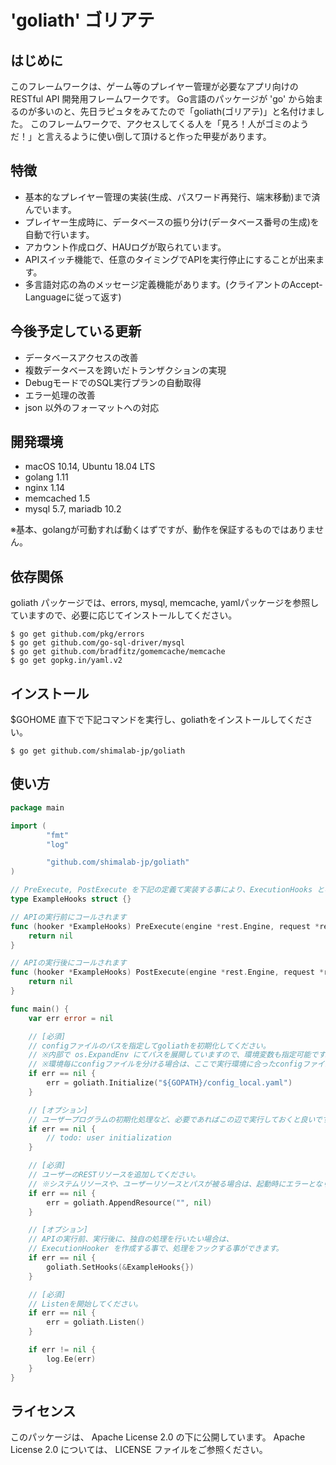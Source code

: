 # 'goliath' ゴリアテ

はじめに
------

このフレームワークは、ゲーム等のプレイヤー管理が必要なアプリ向けの RESTful API 開発用フレームワークです。
Go言語のパッケージが 'go' から始まるのが多いのと、先日ラピュタをみてたので「goliath(ゴリアテ)」と名付けました。
このフレームワークで、アクセスしてくる人を「見ろ！人がゴミのようだ！」と言えるように使い倒して頂けると作った甲斐があります。


特徴
----

* 基本的なプレイヤー管理の実装(生成、パスワード再発行、端末移動)まで済んでいます。
* プレイヤー生成時に、データベースの振り分け(データベース番号の生成)を自動で行います。
* アカウント作成ログ、HAUログが取られています。
* APIスイッチ機能で、任意のタイミングでAPIを実行停止にすることが出来ます。
* 多言語対応の為のメッセージ定義機能があります。(クライアントのAccept-Languageに従って返す)


今後予定している更新
---------------

* データベースアクセスの改善
* 複数データベースを跨いだトランザクションの実現
* DebugモードでのSQL実行プランの自動取得
* エラー処理の改善
* json 以外のフォーマットへの対応


開発環境
---------

* macOS 10.14, Ubuntu 18.04 LTS
* golang 1.11
* nginx 1.14
* memcached 1.5
* mysql 5.7, mariadb 10.2

※基本、golangが可動すれば動くはずですが、動作を保証するものではありません。


依存関係
------

goliath パッケージでは、errors, mysql, memcache, yamlパッケージを参照していますので、必要に応じてインストールしてください。
```
$ go get github.com/pkg/errors
$ go get github.com/go-sql-driver/mysql
$ go get github.com/bradfitz/gomemcache/memcache
$ go get gopkg.in/yaml.v2
```


インストール
---------

$GOHOME 直下で下記コマンドを実行し、goliathをインストールしてください。
```
$ go get github.com/shimalab-jp/goliath
```


使い方
------

```Go
package main

import (
        "fmt"
        "log"

        "github.com/shimalab-jp/goliath"
)

// PreExecute, PostExecute を下記の定義て実装する事により、ExecutionHooks となります。
type ExampleHooks struct {}

// APIの実行前にコールされます
func (hooker *ExampleHooks) PreExecute(engine *rest.Engine, request *rest.Request, response *rest.Response) (error) {
    return nil
}

// APIの実行後にコールされます
func (hooker *ExampleHooks) PostExecute(engine *rest.Engine, request *rest.Request, response *rest.Response) (error) {
    return nil
}

func main() {
    var err error = nil

    // [必須]
    // configファイルのパスを指定してgoliathを初期化してください。
    // ※内部で os.ExpandEnv にてパスを展開していますので、環境変数も指定可能です。
    // ※環境毎にconfigファイルを分ける場合は、ここで実行環境に合ったconfigファイルを指定してください。
    if err == nil {
        err = goliath.Initialize("${GOPATH}/config_local.yaml")
    }

    // [オプション]
    // ユーザープログラムの初期化処理など、必要であればこの辺で実行しておくと良いです。
    if err == nil {
        // todo: user initialization
    }

    // [必須]
    // ユーザーのRESTリソースを追加してください。
    // ※システムリソースや、ユーザーリソースとパスが被る場合は、起動時にエラーとなりますのでご注意ください。
    if err == nil {
        err = goliath.AppendResource("", nil)
    }

    // [オプション]
    // APIの実行前、実行後に、独自の処理を行いたい場合は、
    // ExecutionHooker を作成する事で、処理をフックする事ができます。
    if err == nil {
        goliath.SetHooks(&ExampleHooks{})
    }

    // [必須]
    // Listenを開始してください。
    if err == nil {
        err = goliath.Listen()
    }

    if err != nil {
        log.Ee(err)
    }
}
```


ライセンス
--------

このパッケージは、 Apache License 2.0 の下に公開しています。
Apache License 2.0 については、 LICENSE ファイルをご参照ください。


